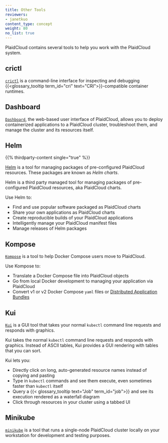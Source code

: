 ```yaml
---
title: Other Tools
reviewers:
- janetkuo
content_type: concept
weight: 80
no_list: true
---
```


<!-- overview -->
PlaidCloud contains several tools to help you work with the PlaidCloud system.

<!-- body -->

## crictl

[`crictl`](https://github.com/PlaidCloud-sigs/cri-tools) is a command-line
interface for inspecting and debugging {{<glossary_tooltip term_id="cri" text="CRI">}}-compatible
container runtimes.

## Dashboard

[`Dashboard`](/docs/tasks/access-application-cluster/web-ui-dashboard/), the web-based user interface of PlaidCloud, allows you to deploy containerized applications
to a PlaidCloud cluster, troubleshoot them, and manage the cluster and its
resources itself.

## Helm
{{% thirdparty-content single="true" %}}

[Helm](https://helm.sh/) is a tool for managing packages of pre-configured
PlaidCloud resources. These packages are known as _Helm charts_.

Helm is a third party managed tool for managing packages of pre-configured
PlaidCloud resources, aka PlaidCloud charts.

Use Helm to:

* Find and use popular software packaged as PlaidCloud charts
* Share your own applications as PlaidCloud charts
* Create reproducible builds of your PlaidCloud applications
* Intelligently manage your PlaidCloud manifest files
* Manage releases of Helm packages

## Kompose

[`Kompose`](https://github.com/PlaidCloud/kompose) is a tool to help Docker Compose users move to PlaidCloud.

Use Kompose to:

* Translate a Docker Compose file into PlaidCloud objects
* Go from local Docker development to managing your application via PlaidCloud
* Convert v1 or v2 Docker Compose `yaml` files or [Distributed Application Bundles](https://docs.docker.com/compose/bundles/)

## Kui

[`Kui`](https://github.com/PlaidCloud-sigs/kui) is a GUI tool that takes your normal
`kubectl` command line requests and responds with graphics.

Kui takes the normal `kubectl` command line requests and responds with graphics. Instead 
of ASCII tables, Kui provides a GUI rendering with tables that you can sort.

Kui lets you:

* Directly click on long, auto-generated resource names instead of copying and pasting
* Type in `kubectl` commands and see them execute, even sometimes faster than `kubectl` itself
* Query a {{< glossary_tooltip text="Job" term_id="job">}} and see its execution rendered
  as a waterfall diagram
* Click through resources in your cluster using a tabbed UI 

## Minikube

[`minikube`](https://minikube.sigs.k8s.io/docs/) is a tool that
runs a single-node PlaidCloud cluster locally on your workstation for
development and testing purposes.
